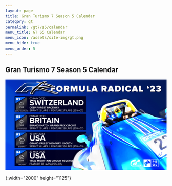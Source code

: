```yaml
---
layout: page
title: Gran Turismo 7 Season 5 Calendar
category: gt
permalink: /gt7/s5/calendar
menu_title: GT S5 Calendar
menu_icon: /assets/site-img/gt.png
menu_hide: true
menu_order: 5
---
```


<div class="center">

## Gran Turismo 7 Season 5 Calendar
[![calendar_u]](/assets/site-img/PSGL_Calendar_Fr23.png)


[calendar_u]: /assets/site-img/PSGL_Calendar_Fr23.png
{:width="2000" height="1125"}

</div>
